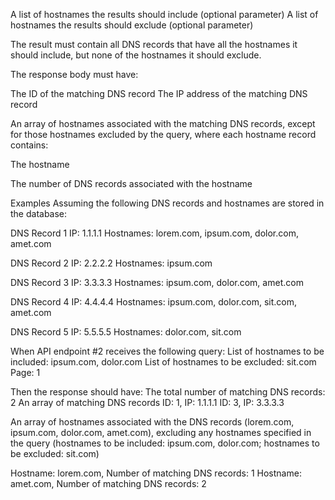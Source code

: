 A list of hostnames the results should include (optional parameter)
A list of hostnames the results should exclude (optional parameter)

The result must contain all DNS records that have all the hostnames it should include,
but none of the hostnames it should exclude.

The response body must have:

The ID of the matching DNS record
The IP address of the matching DNS record

An array of hostnames associated with the matching DNS records, except for those hostnames excluded by the query, where each hostname record contains:

The hostname

The number of DNS records associated with the hostname

Examples
Assuming the following DNS records and hostnames are stored in the database:

DNS Record 1
IP: 1.1.1.1
Hostnames: lorem.com, ipsum.com, dolor.com, amet.com

DNS Record 2
IP: 2.2.2.2
Hostnames: ipsum.com

DNS Record 3
IP: 3.3.3.3
Hostnames: ipsum.com, dolor.com, amet.com

DNS Record 4
IP: 4.4.4.4
Hostnames: ipsum.com, dolor.com, sit.com, amet.com

DNS Record 5
IP: 5.5.5.5
Hostnames: dolor.com, sit.com

When API endpoint #2 receives the following query:
List of hostnames to be included: ipsum.com, dolor.com
List of hostnames to be excluded: sit.com
Page: 1

Then the response should have:
The total number of matching DNS records: 2
An array of matching DNS records
ID: 1, IP: 1.1.1.1
ID: 3, IP: 3.3.3.3

An array of hostnames associated with the DNS records (lorem.com, ipsum.com, dolor.com, amet.com), excluding any hostnames specified in the query (hostnames to be included: ipsum.com, dolor.com; hostnames to be excluded: sit.com)

Hostname: lorem.com, Number of matching DNS records: 1
Hostname: amet.com, Number of matching DNS records: 2
